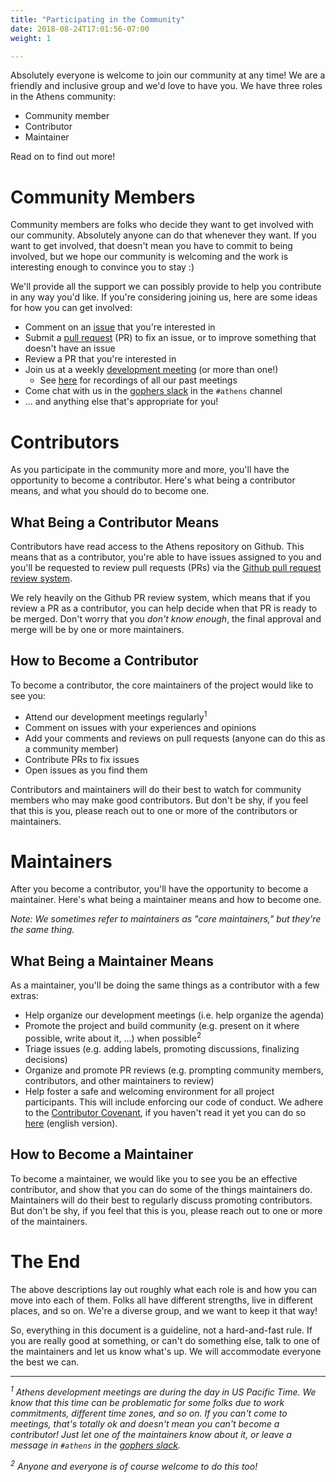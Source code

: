 ```yaml
---
title: "Participating in the Community"
date: 2018-08-24T17:01:56-07:00
weight: 1

---
```


Absolutely everyone is welcome to join our community at any time! We
are a friendly and inclusive group and we'd love to have you. We have three
roles in the Athens community:

- Community member
- Contributor
- Maintainer

Read on to find out more!

# Community Members

Community members are folks who decide they want to get involved with our
community. Absolutely anyone can do that whenever they want. If you want
to get involved, that doesn't mean you have to commit to being involved, but
we hope our community is welcoming and the work is interesting enough to
convince you to stay :)

We'll provide all the support we can possibly provide to help you contribute
in any way you'd like. If you're considering joining us, here are some ideas
for how you can get involved:

- Comment on an [issue](https://github.com/gomods/athens/issues) that you're
interested in
- Submit a [pull request](https://github.com/gomods/athens/pulls) (PR) to fix
an issue, or to improve something that doesn't have an issue
- Review a PR that you're interested in
- Join us at a weekly [development meeting](/contributing/community/developer-meetings/)
(or more than one!)
    - See [here](https://www.youtube.com/playlist?list=PLAk08AWjk5sekD-FRjU4VVe97nltUyZ4W) for recordings of all our past meetings
- Come chat with us in the [gophers slack](https://invite.slack.golangbridge.org/) in the `#athens` channel
- ... and anything else that's appropriate for you!

# Contributors

As you participate in the community more and more, you'll have the opportunity
to become a contributor. Here's what being a contributor means, and what you
should do to become one.

## What Being a Contributor Means

Contributors have read access to the Athens repository on Github. This means
that as a contributor, you're able to have issues assigned to you and you'll
be requested to review pull requests (PRs) via the
[Github pull request review system](https://help.github.com/articles/about-pull-request-reviews/).

We rely heavily on the Github PR review system, which means that if you review
a PR as a contributor, you can help decide when that PR is ready to be merged.
Don't worry that you _don't know enough_, the final approval and merge will be
by one or more maintainers.

## How to Become a Contributor

To become a contributor, the core maintainers of the project would like to see
you:

- Attend our development meetings regularly<sup>1</sup>
- Comment on issues with your experiences and opinions
- Add your comments and reviews on pull requests (anyone can do this as a
community member)
- Contribute PRs to fix issues
- Open issues as you find them

Contributors and maintainers will do their best to watch for community members
who may make good contributors. But don't be shy, if you feel that this is you,
please reach out to one or more of the contributors or maintainers.

# Maintainers

After you become a contributor, you'll have the opportunity to become a
maintainer.
Here's what being a maintainer means and how to become one.

_Note: We sometimes refer to maintainers as "core maintainers," but they're
the same thing._

## What Being a Maintainer Means

As a maintainer, you'll be doing the same things as a contributor with a few
extras:

- Help organize our development meetings (i.e. help organize the agenda)
- Promote the project and build community (e.g. present on it where possible,
write about it, ...) when possible<sup>2</sup>
- Triage issues (e.g. adding labels, promoting discussions, finalizing
decisions)
- Organize and promote PR reviews (e.g. prompting community members,
contributors, and other maintainers to review)
- Help foster a safe and welcoming environment for all project participants.
This will include enforcing our code of conduct. We adhere to the [Contributor
Covenant](https://www.contributor-covenant.org), if you haven't read it yet you can do so [here](https://www.contributor-covenant.org/version/1/4/code-of-conduct) (english version).

## How to Become a Maintainer

To become a maintainer, we would like you to see you be an effective
contributor, and show that you can do some of the things maintainers do.
Maintainers will do their best to regularly discuss promoting contributors.
But don't be shy, if you feel that this is you, please reach out to one or
more of the maintainers.

# The End

The above descriptions lay out roughly what each role is and how you can
move into each of them. Folks all have different strengths, live
in different places, and so on. We're a diverse group, and we want to keep it
that way!

So, everything in this document is a guideline, not a hard-and-fast rule.
If you are really good at something, or can't do something else, talk to
one of the maintainers and let us know what's up. We will accommodate
everyone the best we can.

---
<p><i>
    <sup>1</sup> Athens development meetings are during the day in US Pacific Time.
    We know that this time can be problematic for some folks due to work commitments,
    different time zones, and so on. If you can't come to meetings, that's totally ok
    and doesn't mean you can't become a contributor! Just let one of the maintainers
    know about it, or leave a message in <code>#athens</code> in the <a href="https://invite.slack.golangbridge.org/">gophers slack</a>.
</i></p>
<p><i>
    <sup>2</sup> Anyone and everyone is of course welcome to do this too!
</i></p>
